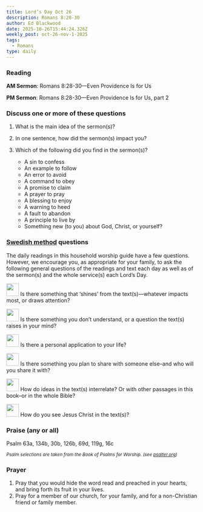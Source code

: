 ```yaml
---
title: Lord’s Day Oct 26
description: Romans 8:28-30
author: Ed Blackwood
date: 2025-10-26T15:44:24.326Z
weekly_post: oct-26-nov-1-2025
tags:
  - Romans
type: daily
---
```

### Reading

**AM Sermon**:  [](https://www.sermonaudio.com/sermons/51325191845203)[](https://www.sermonaudio.com/sermons/98251750317015)[](https://www.sermonaudio.com/sermons/929251750124970)Romans 8:28-30—Even Providence Is for Us

**PM Sermon**:  [](https://www.sermonaudio.com/sermons/6112522743101)[](https://www.sermonaudio.com/sermons/929251754577838)[](https://www.sermonaudio.com/sermons/929251754577838)Romans 8:28-30—Even Providence Is for Us, part 2[](https://www.sermonaudio.com/sermons/929251754577838)

### Discuss one or more of these questions

1. What is the main idea of the sermon(s)?
2. In one sentence, how did the sermon(s) impact you?
3. Which of the following did you find in the sermon(s)?

   * A sin to confess
   * An example to follow
   * An error to avoid
   * A command to obey
   * A promise to claim
   * A prayer to pray
   * A blessing to enjoy
   * A warning to heed
   * A fault to abandon
   * A principle to live by
   * Something new (to you) about God, Christ, or yourself?

### [Swedish method](http://thebriefing.com.au/2009/01/the-swedish-method/) questions

The daily readings in this household worship guide have a few questions. However, we encourage you, as appropriate for your family, to ask the following general questions of the readings and text each day as well as of the sermon(s) and the whole service(s) each Lord’s Day.

<p><img src="/static/img/family_worship_study_ed-copy_page_1.png" width="33" height = "33"> Is there something that ‘shines’ from the text(s)—whatever impacts most, or draws attention?</p>

<p><img src="/static/img/family_worship_study_ed-copy_page_2.png" width="33" height = "33"> Is there something you don’t understand, or a question the text(s) raises in your mind?</p>

<p><img src="/static/img/family_worship_study_ed-copy_page_3.png" width="33" height = "33"> Is there a personal application to your life?</p>

<p><img src="/static/img/family_worship_study_ed-copy_page_4.png" width="33" height = "33"> Is there something you plan to share with someone else–and who will you share it with?</p>

<p><img src="/static/img/family_worship_study_ed-copy_page_5.png" width="33" height = "33"> How do ideas in the text(s) interrelate? Or with other passages in this book–or in the whole Bible?</p>

<p><img src="/static/img/family_worship_study_ed-copy_page_6.png" width="33" height = "33"> How do you see Jesus Christ in the text(s)?</p>

### Praise (any or all)

Psalm 63a, 134b, 30b, 126b, 69d, 119g, 16c

<div><small><i>Psalm selections are taken from the Book of Psalms for Worship. (see <a href="https://psalter.org/sing/psalter?psalter_in=worship"  target="_blank">psalter.org</a>)</i></small></div>

### Prayer

1. Pray that you would hide the word read and preached in your hearts, and bring forth its fruit in your lives.
2. Pray for a member of our church, for your family, and for a non-Christian friend or family member.